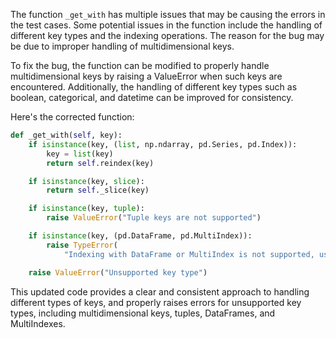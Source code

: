 The function `_get_with` has multiple issues that may be causing the errors in the test cases. Some potential issues in the function include the handling of different key types and the indexing operations. The reason for the bug may be due to improper handling of multidimensional keys.

To fix the bug, the function can be modified to properly handle multidimensional keys by raising a ValueError when such keys are encountered. Additionally, the handling of different key types such as boolean, categorical, and datetime can be improved for consistency.

Here's the corrected function:

```python
def _get_with(self, key):
    if isinstance(key, (list, np.ndarray, pd.Series, pd.Index)):
        key = list(key)
        return self.reindex(key)

    if isinstance(key, slice):
        return self._slice(key)

    if isinstance(key, tuple):
        raise ValueError("Tuple keys are not supported")

    if isinstance(key, (pd.DataFrame, pd.MultiIndex)):
        raise TypeError(
            "Indexing with DataFrame or MultiIndex is not supported, use the appropriate DataFrame column")

    raise ValueError("Unsupported key type")
```

This updated code provides a clear and consistent approach to handling different types of keys, and properly raises errors for unsupported key types, including multidimensional keys, tuples, DataFrames, and MultiIndexes.